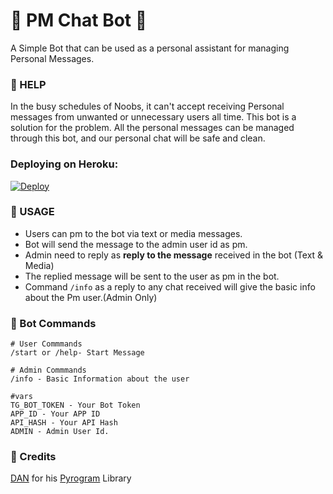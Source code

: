 # 🤖 PM Chat Bot 🤖
A Simple Bot that can be used as a personal assistant for managing Personal Messages.

### 💠 HELP
In the busy schedules of Noobs, it can't accept receiving Personal messages from unwanted or unnecessary
users all time. This bot is a solution for the problem. All the personal messages can be managed through
this bot, and our personal chat will be safe and clean.

### Deploying on Heroku:

[![Deploy](https://www.herokucdn.com/deploy/button.svg)](https://heroku.com/deploy)

### 💠 USAGE

- Users can pm to the bot via text or media messages.
- Bot will send the message to the admin user id as pm.
- Admin need to reply as **reply to the message** received in the bot (Text & Media)
- The replied message will be sent to the user as pm in the bot.
- Command ```/info``` as a reply to any chat received will give the basic info about the Pm user.(Admin Only)


### 💠 Bot Commands 

```
# User Commmands
/start or /help- Start Message

# Admin Commmands
/info - Basic Information about the user

#vars
TG_BOT_TOKEN - Your Bot Token
APP_ID - Your APP ID
API_HASH - Your API Hash
ADMIN - Admin User Id.

```
### 💠 Credits
[DAN](https://t.me/haskell) for his [Pyrogram](https://github.com/pyrogram/pyrogram) Library
